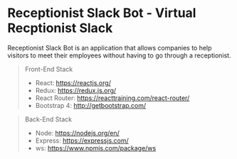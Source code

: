 # Receptionist Slack Bot - Virtual Recptionist Slack

Receptionist Slack Bot is an application that allows companies to help visitors to meet their employees without having to go through a receptionist. 


> Front-End Stack
>  * React: https://reactjs.org/
>  * Redux: https://redux.js.org/
>  * React Router: https://reacttraining.com/react-router/
>  * Bootstrap 4: http://getbootstrap.com/

> Back-End Stack
>  * Node: https://nodejs.org/en/
>  * Express: https://expressjs.com/
>  * ws: https://www.npmjs.com/package/ws



